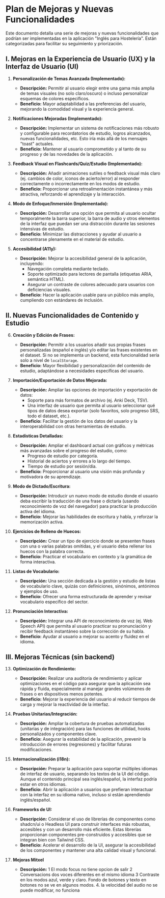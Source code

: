 # Plan de Mejoras y Nuevas Funcionalidades

Este documento detalla una serie de mejoras y nuevas funcionalidades que podrían ser implementadas en la aplicación "Inglés para Hostelería". Están categorizadas para facilitar su seguimiento y priorización.

## I. Mejoras en la Experiencia de Usuario (UX) y la Interfaz de Usuario (UI)

1.  **Personalización de Temas Avanzada (Implementado):**
    *   **Descripción:** Permitir al usuario elegir entre una gama más amplia de temas visuales (no solo claro/oscuro) o incluso personalizar esquemas de colores específicos.
    *   **Beneficio:** Mayor adaptabilidad a las preferencias del usuario, mejorando la comodidad visual y la experiencia general.

2.  **Notificaciones Mejoradas (Implementado):**
    *   **Descripción:** Implementar un sistema de notificaciones más robusto y configurable para recordatorios de estudio, logros alcanzados, nuevas funcionalidades, etc. Esto iría más allá de los mensajes "toast" actuales.
    *   **Beneficio:** Mantener al usuario comprometido y al tanto de su progreso y de las novedades de la aplicación.

3.  **Feedback Visual en Flashcards/Quiz/Estudio (Implementado):**
    *   **Descripción:** Añadir animaciones sutiles o feedback visual más claro (ej. cambios de color, iconos de acierto/error) al responder correctamente o incorrectamente en los modos de estudio.
    *   **Beneficio:** Proporcionar una retroalimentación instantánea y más atractiva, reforzando el aprendizaje y la interacción.

4.  **Modo de Enfoque/Inmersión (Implementado):**
    *   **Descripción:** Desarrollar una opción que permita al usuario ocultar temporalmente la barra superior, la barra de audio y otros elementos de la interfaz que puedan ser una distracción durante las sesiones intensivas de estudio.
    *   **Beneficio:** Minimizar las distracciones y ayudar al usuario a concentrarse plenamente en el material de estudio.

5.  **Accesibilidad (A11y):**
    *   **Descripción:** Mejorar la accesibilidad general de la aplicación, incluyendo:
        *   Navegación completa mediante teclado.
        *   Soporte optimizado para lectores de pantalla (etiquetas ARIA, semántica HTML).
        *   Asegurar un contraste de colores adecuado para usuarios con deficiencias visuales.
    *   **Beneficio:** Hacer la aplicación usable para un público más amplio, cumpliendo con estándares de inclusión.

## II. Nuevas Funcionalidades de Contenido y Estudio

6.  **Creación y Edición de Frases:**
    *   **Descripción:** Permitir a los usuarios añadir sus propias frases personalizadas (español e inglés) y/o editar las frases existentes en el dataset. Si no se implementa un backend, esta funcionalidad sería solo a nivel de `localStorage`.
    *   **Beneficio:** Mayor flexibilidad y personalización del contenido de estudio, adaptándose a necesidades específicas del usuario.

7.  **Importación/Exportación de Datos Mejorada:**
    *   **Descripción:** Ampliar las opciones de importación y exportación de datos:
        *   Soporte para más formatos de archivo (ej. Anki Deck, TSV).
        *   Una interfaz de usuario que permita al usuario seleccionar qué tipos de datos desea exportar (solo favoritos, solo progreso SRS, todo el dataset, etc.).
    *   **Beneficio:** Facilitar la gestión de los datos del usuario y la interoperabilidad con otras herramientas de estudio.

8.  **Estadísticas Detalladas:**
    *   **Descripción:** Ampliar el dashboard actual con gráficos y métricas más avanzadas sobre el progreso del estudio, como:
        *   Progreso de estudio por categoría.
        *   Historial de aciertos y errores a lo largo del tiempo.
        *   Tiempo de estudio por sesión/día.
    *   **Beneficio:** Proporcionar al usuario una visión más profunda y motivadora de su aprendizaje.

9.  **Modo de Dictado/Escritura:**
    *   **Descripción:** Introducir un nuevo modo de estudio donde el usuario deba escribir la traducción de una frase o dictarla (usando reconocimiento de voz del navegador) para practicar la producción activa del idioma.
    *   **Beneficio:** Mejorar las habilidades de escritura y habla, y reforzar la memorización activa.

10. **Ejercicios de Relleno de Huecos:**
    *   **Descripción:** Crear un tipo de ejercicio donde se presenten frases con una o varias palabras omitidas, y el usuario deba rellenar los huecos con la palabra correcta.
    *   **Beneficio:** Practicar el vocabulario en contexto y la gramática de forma interactiva.

11. **Listas de Vocabulario:**
    *   **Descripción:** Una sección dedicada a la gestión y estudio de listas de vocabulario clave, quizás con definiciones, sinónimos, antónimos y ejemplos de uso.
    *   **Beneficio:** Ofrecer una forma estructurada de aprender y revisar vocabulario específico del sector.

12. **Pronunciación Interactiva:**
    *   **Descripción:** Integrar una API de reconocimiento de voz (ej. Web Speech API) que permita al usuario practicar su pronunciación y recibir feedback instantáneo sobre la corrección de su habla.
    *   **Beneficio:** Ayudar al usuario a mejorar su acento y fluidez en el idioma.

## III. Mejoras Técnicas (sin backend)

13. **Optimización de Rendimiento:**
    *   **Descripción:** Realizar una auditoría de rendimiento y aplicar optimizaciones en el código para asegurar que la aplicación sea rápida y fluida, especialmente al manejar grandes volúmenes de frases o en dispositivos menos potentes.
    *   **Beneficio:** Mejorar la experiencia del usuario al reducir tiempos de carga y mejorar la reactividad de la interfaz.

14. **Pruebas Unitarias/Integración:**
    *   **Descripción:** Ampliar la cobertura de pruebas automatizadas (unitarias y de integración) para las funciones de utilidad, hooks personalizados y componentes clave.
    *   **Beneficio:** Asegurar la estabilidad de la aplicación, prevenir la introducción de errores (regresiones) y facilitar futuras modificaciones.

15. **Internacionalización (i18n):**
    *   **Descripción:** Preparar la aplicación para soportar múltiples idiomas de interfaz de usuario, separando los textos de la UI del código. Aunque el contenido principal sea inglés/español, la interfaz podría estar en otros idiomas.
    *   **Beneficio:** Abrir la aplicación a usuarios que prefieran interactuar con la interfaz en su idioma nativo, incluso si están aprendiendo inglés/español.

16. **Frameworks de UI:**
    *   **Descripción:** Considerar el uso de librerías de componentes como shadcn/ui o Headless UI para construir interfaces más robustas, accesibles y con un desarrollo más eficiente. Estas librerías proporcionan componentes pre-construidos y accesibles que se integran bien con Tailwind CSS.
    *   **Beneficio:** Acelerar el desarrollo de la UI, asegurar la accesibilidad de los componentes y mantener una alta calidad visual y funcional.

17. **Mejoras Mitxel**
    +  **Descripción:** 1 El modo focus no tiene opcion de salir 2 Conversacions dos voces diferentes en el mismo idioma 3 Contraste en los modos azul, verde y claro. Fondo de botones y texto en botones no se ve en algunos modos. 4. la velocidad del audio no se puede modificar, no funciona 